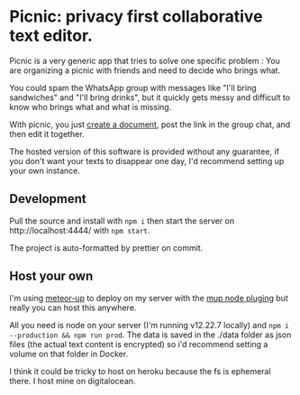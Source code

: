 # Picnic: privacy first collaborative text editor.

Picnic is a very generic app that tries to solve one specific problem :
You are organizing a picnic with friends and need to decide who brings
what.

You could spam the WhatsApp group with messages like "I'll bring
sandwiches" and "I'll bring drinks", but it quickly gets messy and
difficult to know who brings what and what is missing.

With picnic, you just [create a document](https://picnic.lecaro.me/),
post the link in the group chat, and then edit it together.

The hosted version of this software is provided without any guarantee,
if you don't want your texts to disappear one day, I'd recommend setting
up your own instance.

## Development

Pull the source and install with `npm i` then start the
server on http://localhost:4444/ with `npm start`.

The project is auto-formatted by prettier on commit.

## Host your own

I'm using [meteor-up](http://meteor-up.com/) to deploy on my server with
the [mup node pluging](https://github.com/zodern/mup-node) but really you can
host this anywhere.

All you need is node on your server (I'm running v12.22.7 locally) and `npm i --production && npm run prod`. The data is saved in the ./data folder as json files (the actual text content is encrypted) so i'd recommend setting a volume on
that folder in Docker.

I think it could be tricky to host on heroku because the fs is ephemeral there.
I host mine on digitalocean.
